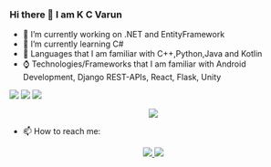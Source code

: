 ### Hi there 👋 I am K C Varun
- 🔭 I’m currently working on .NET and EntityFramework
- 🌱 I’m currently learning C#
- 🚀 Languages that I am familiar with C++,Python,Java and Kotlin
- ⌚️ Technologies/Frameworks that I am familiar with Android Development, Django REST-APIs, React, Flask, Unity
<img src="https://github-readme-stats.vercel.app/api?username=Blake2912&&show_icons=true&title_color=ffffff&icon_color=bb2acf&text_color=daf7dc&bg_color=2A005E">
<img src="https://streak-stats.demolab.com/?user=Blake2912&theme=highcontrast&border_radius=4">
<img src="https://github-readme-stats.vercel.app/api/top-langs/?username=Blake2912&layout=compact&theme=radical">

<p align="center">
  <a href="https://skillicons.dev">
    <img src="https://skillicons.dev/icons?i=git,docker,c,vim,python,kotlin,java,js,html,css,react,flask,django,bash,dotnet,github,linux,postman,regex,unity,raspberrypi" />
  </a>
</p>


- 📫 How to reach me:
<p align="center">
  <a href="http://twitter.com/varun_kc_29">
    <img src="https://img.shields.io/twitter/follow/varun_kc_29?color=%230062cc&style=for-the-badge&label=Follow%20me%20on%20Twitter" />
  </a>
  <a href="http://github.com/Blake2912">
    <img src="https://img.shields.io/github/followers/blake2912?label=Follow%20me%20on%20GitHub&style=for-the-badge" />
  </a>
</p>

<!--
**Blake2912/Blake2912** is a ✨ _special_ ✨ repository because its `README.md` (this file) appears on your GitHub profile.

Here are some ideas to get you started:

- 🔭 I’m currently working on ...
- 🌱 I’m currently learning ...
- 👯 I’m looking to collaborate on ...
- 🤔 I’m looking for help with ...
- 💬 Ask me about ...
- 📫 How to reach me: ...
- 😄 Pronouns: ...
- ⚡ Fun fact: ...
-->

